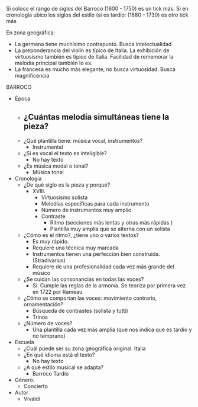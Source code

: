 Si coloco el rango de siglos del Barroco (1600 - 1750) es un tick más. Si en cronología ubico los siglos del estilo (si es tardío: (1680 - 1730) es otro tick más

En zona geográfica:
- La germana tiene muchísimo contrapunto. Busca intelectualidad
- La preponderancia del violín es típico de Italia. La exhibición de virtuosismo también es típico de Italia. Facilidad de rememorar la melodía principal también lo es.   
- La francesa es mucho más elegante, no busca virtuosidad. Busca magnificencia 
 
 BARROCO
- Época
	- ¿Cuántas melodía simultáneas tiene la pieza?
		- 
	- ¿Qué plantilla tiene: música vocal, instrumentos?
		- Instrumental
	- ¿Si es vocal el texto es inteligible?
		- No hay texto
	- ¿Es música modal o tonal?
		- Música tonal
- Cronología
	-  ¿De qué siglo es la pieza y porqué?
		- XVIII.
			- Virtuosismo solista
			- Melodías específicas para cada instrumento
			- Número de instrumentos muy amplio
			- Contraste 
				- Ritmo (secciones más lentas y otras más rápidas )
				- Plantilla muy amplia que se alterna con un solista
	- ¿Cómo es el ritmo?, ¿tiene uno o varios textos?
		- Es muy rápido.
		- Requiere una técnica muy marcada
		- Instrumentos tienen una perfección bien construida. (Stradivarius) 
		- Requiere de una profesionalidad cada vez más grande del músico
	- ¿Se cuidan las consonancias en todas las voces?
		- Sí. Cumple las reglas de la armonía. Se teoriza por primera vez en 1722 por Rameau
	- ¿Cómo se comportan las voces: movimiento contrario, ornamentación?
		- Búsqueda de contrastes (solista y tutti)
		- Trinos 
	- ¿Número de voces?
		- Una plantilla cada vez más amplia (que nos indica que es tardío y no temprano)
- Escuela
	- ¿Cuál puede ser su zona geográfica original.
		Italia
	- ¿En qué idioma está el texto?
		- No hay texto
	- ¿A qué estilo musical se adapta?
		- Barroco Tardío
- Género. 
	- Concierto
- Autor
	- Vivaldi